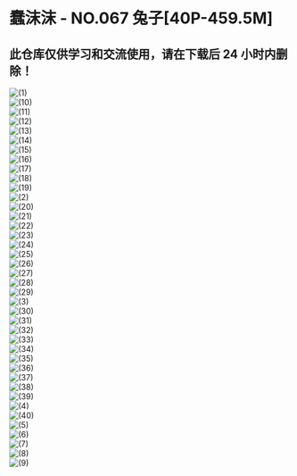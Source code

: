 ﻿# 蠢沫沫 - NO.067 兔子[40P-459.5M]

## 此仓库仅供学习和交流使用，请在下载后 24 小时内删除！


![(1)](<蠢沫沫 - NO.067 兔子[40P-459.5M]/(1).webp>)  
![(10)](<蠢沫沫 - NO.067 兔子[40P-459.5M]/(10).webp>)  
![(11)](<蠢沫沫 - NO.067 兔子[40P-459.5M]/(11).webp>)  
![(12)](<蠢沫沫 - NO.067 兔子[40P-459.5M]/(12).webp>)  
![(13)](<蠢沫沫 - NO.067 兔子[40P-459.5M]/(13).webp>)  
![(14)](<蠢沫沫 - NO.067 兔子[40P-459.5M]/(14).webp>)  
![(15)](<蠢沫沫 - NO.067 兔子[40P-459.5M]/(15).webp>)  
![(16)](<蠢沫沫 - NO.067 兔子[40P-459.5M]/(16).webp>)  
![(17)](<蠢沫沫 - NO.067 兔子[40P-459.5M]/(17).webp>)  
![(18)](<蠢沫沫 - NO.067 兔子[40P-459.5M]/(18).webp>)  
![(19)](<蠢沫沫 - NO.067 兔子[40P-459.5M]/(19).webp>)  
![(2)](<蠢沫沫 - NO.067 兔子[40P-459.5M]/(2).webp>)  
![(20)](<蠢沫沫 - NO.067 兔子[40P-459.5M]/(20).webp>)  
![(21)](<蠢沫沫 - NO.067 兔子[40P-459.5M]/(21).webp>)  
![(22)](<蠢沫沫 - NO.067 兔子[40P-459.5M]/(22).webp>)  
![(23)](<蠢沫沫 - NO.067 兔子[40P-459.5M]/(23).webp>)  
![(24)](<蠢沫沫 - NO.067 兔子[40P-459.5M]/(24).webp>)  
![(25)](<蠢沫沫 - NO.067 兔子[40P-459.5M]/(25).webp>)  
![(26)](<蠢沫沫 - NO.067 兔子[40P-459.5M]/(26).webp>)  
![(27)](<蠢沫沫 - NO.067 兔子[40P-459.5M]/(27).webp>)  
![(28)](<蠢沫沫 - NO.067 兔子[40P-459.5M]/(28).webp>)  
![(29)](<蠢沫沫 - NO.067 兔子[40P-459.5M]/(29).webp>)  
![(3)](<蠢沫沫 - NO.067 兔子[40P-459.5M]/(3).webp>)  
![(30)](<蠢沫沫 - NO.067 兔子[40P-459.5M]/(30).webp>)  
![(31)](<蠢沫沫 - NO.067 兔子[40P-459.5M]/(31).webp>)  
![(32)](<蠢沫沫 - NO.067 兔子[40P-459.5M]/(32).webp>)  
![(33)](<蠢沫沫 - NO.067 兔子[40P-459.5M]/(33).webp>)  
![(34)](<蠢沫沫 - NO.067 兔子[40P-459.5M]/(34).webp>)  
![(35)](<蠢沫沫 - NO.067 兔子[40P-459.5M]/(35).webp>)  
![(36)](<蠢沫沫 - NO.067 兔子[40P-459.5M]/(36).webp>)  
![(37)](<蠢沫沫 - NO.067 兔子[40P-459.5M]/(37).webp>)  
![(38)](<蠢沫沫 - NO.067 兔子[40P-459.5M]/(38).webp>)  
![(39)](<蠢沫沫 - NO.067 兔子[40P-459.5M]/(39).webp>)  
![(4)](<蠢沫沫 - NO.067 兔子[40P-459.5M]/(4).webp>)  
![(40)](<蠢沫沫 - NO.067 兔子[40P-459.5M]/(40).webp>)  
![(5)](<蠢沫沫 - NO.067 兔子[40P-459.5M]/(5).webp>)  
![(6)](<蠢沫沫 - NO.067 兔子[40P-459.5M]/(6).webp>)  
![(7)](<蠢沫沫 - NO.067 兔子[40P-459.5M]/(7).webp>)  
![(8)](<蠢沫沫 - NO.067 兔子[40P-459.5M]/(8).webp>)  
![(9)](<蠢沫沫 - NO.067 兔子[40P-459.5M]/(9).webp>)  
